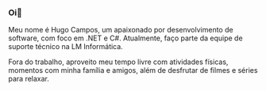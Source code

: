 ### Oi👋
Meu nome é Hugo Campos, um apaixonado por desenvolvimento de software, com foco em .NET e C#. Atualmente, faço parte da equipe de suporte técnico na LM Informática.

Fora do trabalho, aproveito meu tempo livre com atividades físicas, momentos com minha família e amigos, além de desfrutar de filmes e séries para relaxar.
